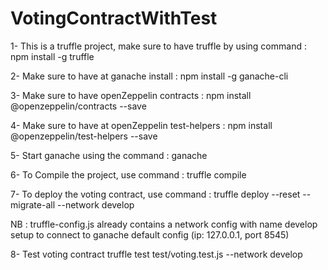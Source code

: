 # VotingContractWithTest

1- This is a truffle project, make sure to have truffle by using command :
npm install -g truffle

2- Make sure to have at ganache install :
npm install -g ganache-cli

3- Make sure to have openZeppelin contracts :
npm install @openzeppelin/contracts --save

4- Make sure to have at openZeppelin test-helpers :
npm install @openzeppelin/test-helpers --save

5- Start ganache using the command :
ganache

6- To Compile the project, use command :
truffle compile

7- To deploy the voting contract, use command :
truffle deploy --reset --migrate-all --network develop

NB : truffle-config.js already contains a network config with name develop setup to connect to ganache default config (ip: 127.0.0.1, port 8545)

8- Test voting contract
truffle test test/voting.test.js --network develop
